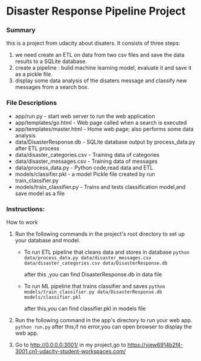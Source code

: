 # Disaster Response Pipeline Project

### Summary
this is a project from udacity about disaters. It consists of three steps:
1. we need create an ETL on data from two csv files and save the data results to a SQLite database. 
2. create a pipeline : bulid machine learning model, evaluate it and save it as a pickle file. 
3. display some data analysis of the disaters message and classify new messages from a search box.

### File Descriptions
- app/run.py - start web server to run the web application
- app/templates/go.html - Web page called when a search is executed
- app/templates/master.html - Home web page; also performs some data analysis
- data/DisasterResponse.db - SQLite database output by process_data.py after ETL process
- data/disaster_categories.csv - Training data of categories
- data/disaster_messages.csv - Training data of messages
- data/process_data.py - Python code,read data and ETL
- models/classifier.pkl - a model Pickle file created by run train_classifier.py
- models/train_classifier.py - Trains and tests classification model,and save model as a file

### Instructions:
How to work
1. Run the following commands in the project's root directory to set up your database and model.

    - To run ETL pipeline that cleans data and stores in database
        `python data/process_data.py data/disaster_messages.csv data/disaster_categories.csv data/DisasterResponse.db`
        
       after this ,you can find DisasterResponse.db in data file
    - To run ML pipeline that trains classifier and saves
        `python models/train_classifier.py data/DisasterResponse.db models/classifier.pkl`
        
        after this,you can find classifier.pkl in models file

2. Run the following command in the app's directory to run your web app.
    `python run.py`
   after this,if no error,you can open browser to display the web app. 
3. Go to http://0.0.0.0:3001/
   in my project,go to https://view6914b2f4-3001.cn1-udacity-student-workspaces.com/

